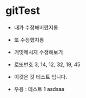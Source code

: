 # gitTest

- 내가 수정해버렸지롱
- 또 수정했지롱
- 커밋메시지 수정해보기
- 로또번호 3, 14, 12, 32, 19, 45
- 이것은 깃 테스트 입니다.

- 우용 : 테스트 1 asdsaa
